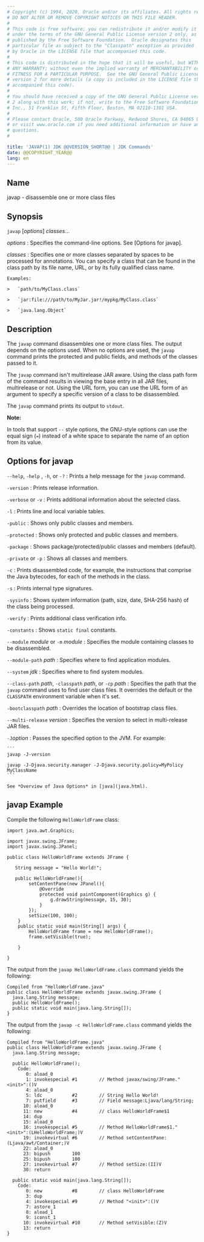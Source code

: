 ```yaml
---
# Copyright (c) 1994, 2020, Oracle and/or its affiliates. All rights reserved.
# DO NOT ALTER OR REMOVE COPYRIGHT NOTICES OR THIS FILE HEADER.
#
# This code is free software; you can redistribute it and/or modify it
# under the terms of the GNU General Public License version 2 only, as
# published by the Free Software Foundation.  Oracle designates this
# particular file as subject to the "Classpath" exception as provided
# by Oracle in the LICENSE file that accompanied this code.
#
# This code is distributed in the hope that it will be useful, but WITHOUT
# ANY WARRANTY; without even the implied warranty of MERCHANTABILITY or
# FITNESS FOR A PARTICULAR PURPOSE.  See the GNU General Public License
# version 2 for more details (a copy is included in the LICENSE file that
# accompanied this code).
#
# You should have received a copy of the GNU General Public License version
# 2 along with this work; if not, write to the Free Software Foundation,
# Inc., 51 Franklin St, Fifth Floor, Boston, MA 02110-1301 USA.
#
# Please contact Oracle, 500 Oracle Parkway, Redwood Shores, CA 94065 USA
# or visit www.oracle.com if you need additional information or have any
# questions.
#

title: 'JAVAP(1) JDK @@VERSION_SHORT@@ | JDK Commands'
date: @@COPYRIGHT_YEAR@@
lang: en
---
```


## Name

javap - disassemble one or more class files

## Synopsis

`javap` \[*options*\] *classes*...

*options*
:   Specifies the command-line options. See [Options for javap].

*classes*
:   Specifies one or more classes separated by spaces to be processed for
    annotations. You can specify a class that can be found in the class path by
    its file name, URL, or by its fully qualified class name.

    Examples:

    >   `path/to/MyClass.class`

    >   `jar:file:///path/to/MyJar.jar!/mypkg/MyClass.class`

    >   `java.lang.Object`

## Description

The `javap` command disassembles one or more class files. The output depends on
the options used. When no options are used, the `javap` command prints the
protected and public fields, and methods of the classes passed to it.

The `javap` command isn't multirelease JAR aware. Using the class path form of
the command results in viewing the base entry in all JAR files, multirelease or
not. Using the URL form, you can use the URL form of an argument to specify a
specific version of a class to be disassembled.

The `javap` command prints its output to `stdout`.

**Note:**

In tools that support `--` style options, the GNU-style options can use the
equal sign (`=`) instead of a white space to separate the name of an option
from its value.

## Options for javap

`--help`, `-help` , `-h`, or `-?`
:   Prints a help message for the `javap` command.

`-version`
:   Prints release information.

`-verbose` or `-v`
:   Prints additional information about the selected class.

`-l`
:   Prints line and local variable tables.

`-public`
:   Shows only public classes and members.

`-protected`
:   Shows only protected and public classes and members.

`-package`
:   Shows package/protected/public classes and members (default).

`-private` or `-p`
:   Shows all classes and members.

`-c`
:   Prints disassembled code, for example, the instructions that comprise the
    Java bytecodes, for each of the methods in the class.

`-s`
:   Prints internal type signatures.

`-sysinfo`
:   Shows system information (path, size, date, SHA-256 hash) of the class being
    processed.

`-verify`
:   Prints additional class verification info.

`-constants`
:   Shows `static final` constants.

`--module` *module* or `-m` *module*
:   Specifies the module containing classes to be disassembled.

`--module-path` *path*
:   Specifies where to find application modules.

`--system` *jdk*
:   Specifies where to find system modules.

`--class-path` *path*, `-classpath` *path*, or `-cp` *path*
:   Specifies the path that the `javap` command uses to find user class files.
    It overrides the default or the `CLASSPATH` environment variable when it's
    set.

`-bootclasspath` *path*
:   Overrides the location of bootstrap class files.

`--multi-release` *version*
:   Specifies the version to select in multi-release JAR files.

`-J`*option*
:   Passes the specified option to the JVM. For example:

    ```
    javap -J-version

    javap -J-Djava.security.manager -J-Djava.security.policy=MyPolicy MyClassName
    ```

    See *Overview of Java Options* in [java](java.html).

## javap Example

Compile the following `HelloWorldFrame` class:

```
import java.awt.Graphics;

import javax.swing.JFrame;
import javax.swing.JPanel;

public class HelloWorldFrame extends JFrame {

   String message = "Hello World!";

   public HelloWorldFrame(){
        setContentPane(new JPanel(){
            @Override
            protected void paintComponent(Graphics g) {
                g.drawString(message, 15, 30);
            }
        });
        setSize(100, 100);
    }
    public static void main(String[] args) {
        HelloWorldFrame frame = new HelloWorldFrame();
        frame.setVisible(true);

    }

}
```

The output from the `javap HelloWorldFrame.class` command yields the following:

```
Compiled from "HelloWorldFrame.java"
public class HelloWorldFrame extends javax.swing.JFrame {
  java.lang.String message;
  public HelloWorldFrame();
  public static void main(java.lang.String[]);
}
```

The output from the `javap -c HelloWorldFrame.class` command yields the
following:

```
Compiled from "HelloWorldFrame.java"
public class HelloWorldFrame extends javax.swing.JFrame {
  java.lang.String message;

  public HelloWorldFrame();
    Code:
       0: aload_0
       1: invokespecial #1        // Method javax/swing/JFrame."<init>":()V
       4: aload_0
       5: ldc           #2        // String Hello World!
       7: putfield      #3        // Field message:Ljava/lang/String;
      10: aload_0
      11: new           #4        // class HelloWorldFrame$1
      14: dup
      15: aload_0
      16: invokespecial #5        // Method HelloWorldFrame$1."<init>":(LHelloWorldFrame;)V
      19: invokevirtual #6        // Method setContentPane:(Ljava/awt/Container;)V
      22: aload_0
      23: bipush        100
      25: bipush        100
      27: invokevirtual #7        // Method setSize:(II)V
      30: return

  public static void main(java.lang.String[]);
    Code:
       0: new           #8        // class HelloWorldFrame
       3: dup
       4: invokespecial #9        // Method "<init>":()V
       7: astore_1
       8: aload_1
       9: iconst_1
      10: invokevirtual #10       // Method setVisible:(Z)V
      13: return
}
```
